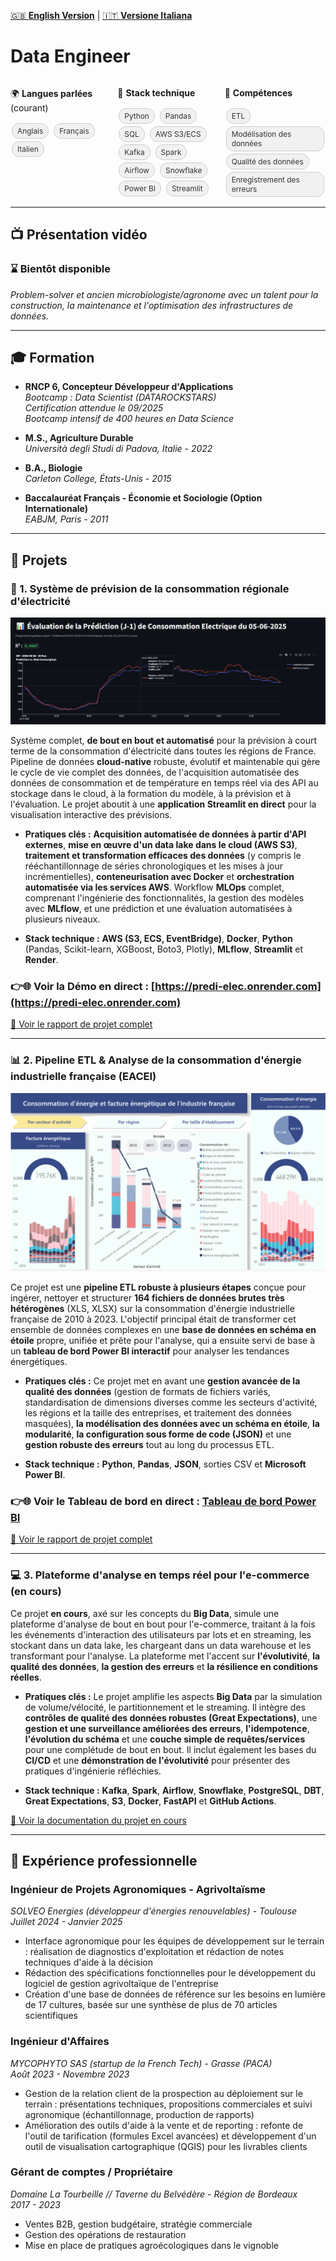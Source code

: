 [🇬🇧 **English Version**](../README.md) | [🇮🇹 **Versione Italiana**](README_IT.markdown)

# Data Engineer

<div style="display: flex; justify-content: space-between; flex-wrap: wrap;">
  <div style="flex: 1; min-width: 120px; margin-right: 10px;">
    <p>🌍 <strong>Langues parlées</strong> (courant)</p>
    <div class="tags">
      <span class="tag">Anglais</span>
      <span class="tag">Français</span>
      <span class="tag">Italien</span>
    </div>
  </div>
  <div style="flex: 1; min-width: 120px; margin-right: 10px;">
    <p>🧱 <strong>Stack technique</strong></p>
    <div class="tags">
      <span class="tag">Python</span>
      <span class="tag">Pandas</span>
      <span class="tag">SQL</span>
      <span class="tag">AWS S3/ECS</span>
      <span class="tag">Kafka</span>
      <span class="tag">Spark</span>
      <span class="tag">Airflow</span>
      <span class="tag">Snowflake</span>
      <span class="tag">Power BI</span>
      <span class="tag">Streamlit</span>
    </div>
  </div>
  <div style="flex: 1; min-width: 120px;">
    <p>🎯 <strong>Compétences</strong></p>
    <div class="tags">
      <span class="tag">ETL</span>
      <span class="tag">Modélisation des données</span>
      <span class="tag">Qualité des données</span>
      <span class="tag">Enregistrement des erreurs</span>
    </div>
  </div>
</div>

<style>
  .tags {
    margin-top: 8px;
  }
  .tag {
    display: inline-block;
    background-color: #f1f1f1;
    color: #333;
    padding: 4px 8px;
    margin: 2px;
    font-size: 0.85em;
    border-radius: 12px;
    border: 1px solid #ccc;
  }
</style>

<p></p>

---

## 📺 Présentation vidéo

### ⌛ Bientôt disponible

_Problem-solver et ancien microbiologiste/agronome avec un talent pour la construction, la maintenance et l'optimisation des infrastructures de données._

---

## 🎓 Formation

* **RNCP 6, Concepteur Développeur d'Applications**  
  *Bootcamp : Data Scientist (DATAROCKSTARS)*  
  *Certification attendue le 09/2025*  
  *Bootcamp intensif de 400 heures en Data Science*

* **M.S., Agriculture Durable**  
  *Università degli Studi di Padova, Italie - 2022*

* **B.A., Biologie**  
  *Carleton College, États-Unis - 2015*

* **Baccalauréat Français - Économie et Sociologie (Option Internationale)**  
  *EABJM, Paris - 2011*

---

## 📌 Projets

### **🔮 1. Système de prévision de la consommation régionale d'électricité**

![Prediction screenshot](./assets/evaluation.jpeg)

Système complet, **de bout en bout et automatisé** pour la prévision à court terme de la consommation d'électricité dans toutes les régions de France. Pipeline de données **cloud-native** robuste, évolutif et maintenable qui gère le cycle de vie complet des données, de l'acquisition automatisée des données de consommation et de température en temps réel via des API au stockage dans le cloud, à la formation du modèle, à la prévision et à l'évaluation. Le projet aboutit à une **application Streamlit en direct** pour la visualisation interactive des prévisions.

* **Pratiques clés :** **Acquisition automatisée de données à partir d'API externes**, **mise en œuvre d'un data lake dans le cloud (AWS S3)**, **traitement et transformation efficaces des données** (y compris le rééchantillonnage de séries chronologiques et les mises à jour incrémentielles), **conteneurisation avec Docker** et **orchestration automatisée via les services AWS**. Workflow **MLOps** complet, comprenant l'ingénierie des fonctionnalités, la gestion des modèles avec **MLflow**, et une prédiction et une évaluation automatisées à plusieurs niveaux.

* **Stack technique :** **AWS (S3, ECS, EventBridge)**, **Docker**, **Python** (Pandas, Scikit-learn, XGBoost, Boto3, Plotly), **MLflow**, **Streamlit** et **Render**.

### 👉🌐 Voir la **Démo en direct** : [https://predi-elec.onrender.com](https://predi-elec.onrender.com)

[📁 Voir le rapport de projet complet](./pages/project_1.md)

---

### **📊 2. Pipeline ETL & Analyse de la consommation d'énergie industrielle française (EACEI)**

![Dashboard screenshot](./assets/eacei.png)

Ce projet est une **pipeline ETL robuste à plusieurs étapes** conçue pour ingérer, nettoyer et structurer **164 fichiers de données brutes très hétérogènes** (XLS, XLSX) sur la consommation d'énergie industrielle française de 2010 à 2023. L'objectif principal était de transformer cet ensemble de données complexes en une **base de données en schéma en étoile** propre, unifiée et prête pour l'analyse, qui a ensuite servi de base à un **tableau de bord Power BI interactif** pour analyser les tendances énergétiques.

* **Pratiques clés :** Ce projet met en avant une **gestion avancée de la qualité des données** (gestion de formats de fichiers variés, standardisation de dimensions diverses comme les secteurs d'activité, les régions et la taille des entreprises, et traitement des données masquées), **la modélisation des données avec un schéma en étoile**, **la modularité**, **la configuration sous forme de code (JSON)** et une **gestion robuste des erreurs** tout au long du processus ETL.

* **Stack technique :** **Python**, **Pandas**, **JSON**, sorties CSV et **Microsoft Power BI**.

### 👉🌐 Voir le **Tableau de bord en direct** : [Tableau de bord Power BI](https://app.powerbi.com/view?r=eyJrIjoiZTE4YjVhMjctZjFmZS00YjRjLThlOTctNDAyOGI0ZTNiNGNiIiwidCI6ImJlOTNmMTc4LTA5NjQtNDcwOS1hMDZjLTY4ZThhZjBhODM1NSJ9&pageName=f779d68dcac6fc795d20)

[📁 Voir le rapport de projet complet](./pages/project_2.md)

---

### **💻 3. Plateforme d'analyse en temps réel pour l'e-commerce (en cours)**

Ce projet **en cours**, axé sur les concepts du **Big Data**, simule une plateforme d'analyse de bout en bout pour l'e-commerce, traitant à la fois les événements d'interaction des utilisateurs par lots et en streaming, les stockant dans un data lake, les chargeant dans un data warehouse et les transformant pour l'analyse. La plateforme met l'accent sur **l'évolutivité**, **la qualité des données**, **la gestion des erreurs** et **la résilience en conditions réelles**.

* **Pratiques clés :** Le projet amplifie les aspects **Big Data** par la simulation de volume/vélocité, le partitionnement et le streaming. Il intègre des **contrôles de qualité des données robustes (Great Expectations)**, une **gestion et une surveillance améliorées des erreurs**, **l'idempotence**, **l'évolution du schéma** et une **couche simple de requêtes/services** pour une complétude de bout en bout. Il inclut également les bases du **CI/CD** et une **démonstration de l'évolutivité** pour présenter des pratiques d'ingénierie réfléchies.

* **Stack technique :** **Kafka**, **Spark**, **Airflow**, **Snowflake**, **PostgreSQL**, **DBT**, **Great Expectations**, **S3**, **Docker**, **FastAPI** et **GitHub Actions**.

[📁 Voir la documentation du projet en cours](./pages/project_3.md)

---

## 🧰 Expérience professionnelle

### **Ingénieur de Projets Agronomiques - Agrivoltaïsme**

*SOLVEO Energies (développeur d'énergies renouvelables) - Toulouse*  
*Juillet 2024 - Janvier 2025*

- Interface agronomique pour les équipes de développement sur le terrain : réalisation de diagnostics d'exploitation et rédaction de notes techniques d'aide à la décision
- Rédaction des spécifications fonctionnelles pour le développement du logiciel de gestion agrivoltaïque de l'entreprise
- Création d'une base de données de référence sur les besoins en lumière de 17 cultures, basée sur une synthèse de plus de 70 articles scientifiques

### **Ingénieur d'Affaires**

*MYCOPHYTO SAS (startup de la French Tech) - Grasse (PACA)*  
*Août 2023 - Novembre 2023*

- Gestion de la relation client de la prospection au déploiement sur le terrain : présentations techniques, propositions commerciales et suivi agronomique (échantillonnage, production de rapports)
- Amélioration des outils d'aide à la vente et de reporting : refonte de l'outil de tarification (formules Excel avancées) et développement d'un outil de visualisation cartographique (QGIS) pour les livrables clients

### **Gérant de comptes / Propriétaire**

*Domaine La Tourbeille // Taverne du Belvédère - Région de Bordeaux*  
*2017 - 2023*

- Ventes B2B, gestion budgétaire, stratégie commerciale
- Gestion des opérations de restauration
- Mise en place de pratiques agroécologiques dans le vignoble
